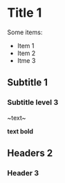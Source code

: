 # Title 1
Some items: 
 - Item 1
 - Item 2
 - Itme 3
 
 ## Subtitle 1
 
 ### Subtitle level 3
 ~text~
 
 __text bold__
 
 ## Headers 2
 ### Header 3
 
 
 
